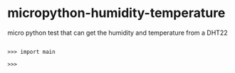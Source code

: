 # micropython-humidity-temperature
micro python test that can get the humidity and temperature from a DHT22

<code>
>>> import main
</code>
<code>
>>> 
</code>
